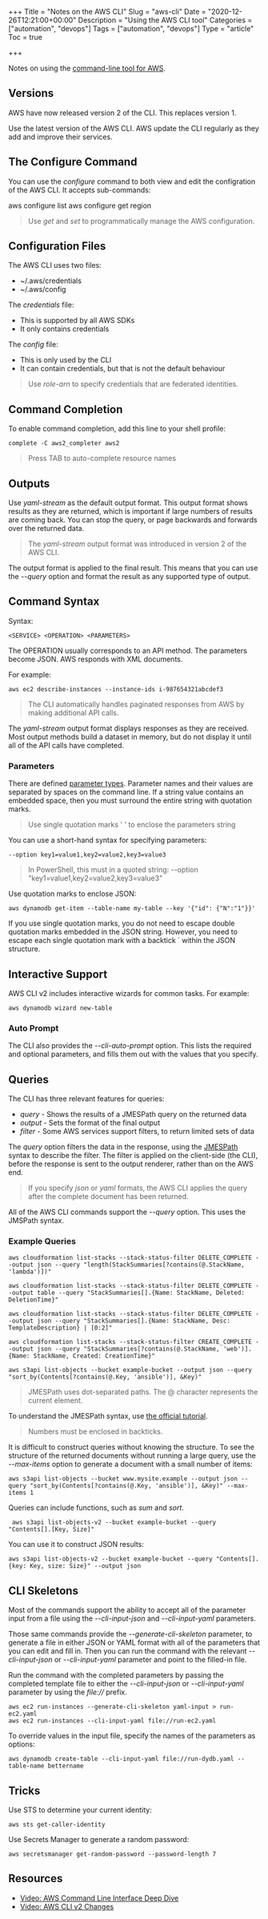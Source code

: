 +++
Title = "Notes on the AWS CLI"
Slug = "aws-cli"
Date = "2020-12-26T12:21:00+00:00"
Description = "Using the AWS CLI tool"
Categories = ["automation", "devops"]
Tags = ["automation", "devops"]
Type = "article"
Toc = true

+++

Notes on using the [command-line tool for AWS](https://aws.amazon.com/cli/).

<!--more-->

## Versions

AWS have now released version 2 of the CLI. This replaces version 1.

Use the latest version of the AWS CLI. AWS update the CLI regularly as they add and improve their services.

## The Configure Command

You can use the *configure* command to both view and edit the configration of the AWS CLI. It accepts sub-commands:

  aws configure list
  aws configure get region

> Use *get* and *set* to programmatically manage the AWS configuration.

## Configuration Files

The AWS CLI uses two files:

- ~/.aws/credentials 
- ~/.aws/config

The *credentials* file:

- This is supported by all AWS SDKs
- It only contains credentials

The *config* file:

- This is only used by the CLI
- It can contain credentials, but that is not the default behaviour

> Use *role-arn* to specify credentials that are federated identities.

## Command Completion

To enable command completion, add this line to your shell profile:

    complete -C aws2_completer aws2

> Press TAB to auto-complete resource names

## Outputs

Use *yaml-stream* as the default output format. This output format shows results as they are returned, which is important if large numbers of results are coming back. You can stop the query, or page backwards and forwards over the returned data.

> The *yaml-stream* output format was introduced in version 2 of the AWS CLI.

The output format is applied to the final result. This means that you can use the *--query* option and format the result as any supported type of output.

## Command Syntax

Syntax:

    <SERVICE> <OPERATION> <PARAMETERS>

The OPERATION usually corresponds to an API method. The parameters become JSON. AWS responds with XML documents.

For example:

    aws ec2 describe-instances --instance-ids i-987654321abcdef3

> The CLI automatically handles paginated responses from AWS by making additional API calls.

The *yaml-stream* output format displays responses as they are received. Most output methods build a dataset in memory, but do not display it until all of the API calls have completed.

### Parameters

There are defined [parameter types](https://docs.aws.amazon.com/cli/latest/userguide/cli-usage-parameters-types.html). Parameter names and their values are separated by spaces on the command line. If a string value contains an embedded space, then you must surround the entire string with quotation marks.

> Use single quotation marks ' ' to enclose the parameters string

You can use a short-hand syntax for specifying parameters:

    --option key1=value1,key2=value2,key3=value3

> In PowerShell, this must in a quoted string: --option "key1=value1,key2=value2,key3=value3"

Use quotation marks to enclose JSON:

    aws dynamodb get-item --table-name my-table --key '{"id": {"N":"1"}}'

If you use single quotation marks, you do not need to escape double quotation marks embedded in the JSON string. However, you need to escape each single quotation mark with a backtick \` within the JSON structure.

## Interactive Support

AWS CLI v2 includes interactive wizards for common tasks. For example:

    aws dynamodb wizard new-table

### Auto Prompt

The CLI also provides the *--cli-auto-prompt* option. This lists the required and optional parameters, and fills them out with the values that you specify.

## Queries

The CLI has three relevant features for queries:

- *query* - Shows the results of a JMESPath query on the returned data
- *output* - Sets the format of the final output
- *filter* - Some AWS services support filters, to return limited sets of data

The *query* option filters the data in the response, using the [JMESPath](https://jmespath.org) syntax to describe the filter. The filter is applied on the client-side (the CLI), before the response is sent to the output renderer, rather than on the AWS end.

> If you specify *json* or *yaml* formats, the AWS CLI applies the query after the complete document has been returned.

All of the AWS CLI commands support the *--query* option. This uses the JMSPath syntax.

### Example Queries

    aws cloudformation list-stacks --stack-status-filter DELETE_COMPLETE --output json --query "length(StackSummaries[?contains(@.StackName, 'lambda')])"

    aws cloudformation list-stacks --stack-status-filter DELETE_COMPLETE --output table --query "StackSummaries[].{Name: StackName, Deleted: DeletionTime}"

    aws cloudformation list-stacks --stack-status-filter DELETE_COMPLETE --output json --query "StackSummaries[].{Name: StackName, Desc: TemplateDescription} | [0:2]"

    aws cloudformation list-stacks --stack-status-filter CREATE_COMPLETE --output json --query "StackSummaries[?contains(@.StackName, 'web')].{Name: StackName, Created: CreationTime}"

    aws s3api list-objects --bucket example-bucket --output json --query "sort_by(Contents[?contains(@.Key, 'ansible')], &Key)"

> JMESPath uses dot-separated paths. The @ character represents the current element.

To understand the JMESPath syntax, use [the official tutorial](https://jmespath.org/tutorial.html).

> Numbers must be enclosed in backticks.

It is difficult to construct queries without knowing the structure. To see the structure of the returned documents without running a large query, use the *--max-items* option to generate a document with a small number of items:

    aws s3api list-objects --bucket www.mysite.example --output json --query "sort_by(Contents[?contains(@.Key, 'ansible')], &Key)" --max-items 1

Queries can include functions, such as *sum* and *sort*.

     aws s3api list-objects-v2 --bucket example-bucket --query "Contents[].[Key, Size]"

You can use it to construct JSON results:

    aws s3api list-objects-v2 --bucket example-bucket --query "Contents[].{key: Key, size: Size}" --output json

## CLI Skeletons

Most of the commands support the ability to accept all of the parameter input from a file using the *--cli-input-json* and *--cli-input-yaml* parameters.

Those same commands provide the *--generate-cli-skeleton* parameter, to generate a file in either JSON or YAML format with all of the parameters that you can edit and fill in. Then you can run the command with the relevant *--cli-input-json* or *--cli-input-yaml* parameter and point to the filled-in file. 

Run the command with the completed parameters by passing the completed template file to either the *--cli-input-json* or *--cli-input-yaml* parameter by using the *file://* prefix.

    aws ec2 run-instances --generate-cli-skeleton yaml-input > run-ec2.yaml
	aws ec2 run-instances --cli-input-yaml file://run-ec2.yaml

To override values in the input file, specify the names of the parameters as options:

    aws dynamodb create-table --cli-input-yaml file://run-dydb.yaml --table-name bettername

## Tricks

Use STS to determine your current identity:

    aws sts get-caller-identity

Use Secrets Manager to generate a random password:

    aws secretsmanager get-random-password --password-length 7

## Resources

- [Video: AWS Command Line Interface Deep Dive](https://www.youtube.com/watch?v=ZbgvG7yFoQI)
- [Video: AWS CLI v2 Changes](https://www.youtube.com/watch?v=U5y7JI_mHk8)
